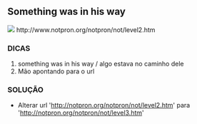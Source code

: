 ## Something was in his way
<img src="http://www.notpron.org/notpron/not/screen2.jpg">
http://www.notpron.org/notpron/not/level2.htm

### DICAS
1) something was in his way / algo estava no caminho dele
2) Mão apontando para o url


### SOLUÇÃO
- Alterar url 'http://notpron.org/notpron/not/level2.htm' para 'http://notpron.org/notpron/not/level3.htm'

